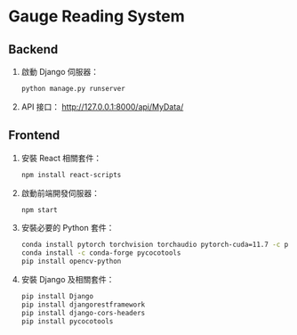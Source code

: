 # **Gauge Reading System**

## **Backend**

1. 啟動 Django 伺服器：
   ```bash
   python manage.py runserver
2. API 接口：
  http://127.0.0.1:8000/api/MyData/

## **Frontend**
1. 安裝 React 相關套件：
   ```bash
   npm install react-scripts
2. 啟動前端開發伺服器：
    ```bash
    npm start
3.  安裝必要的 Python 套件：
    ```bash
    conda install pytorch torchvision torchaudio pytorch-cuda=11.7 -c pytorch -c nvidia
    conda install -c conda-forge pycocotools
    pip install opencv-python
4. 安裝 Django 及相關套件：
    ```bash
    pip install Django
    pip install djangorestframework
    pip install django-cors-headers
    pip install pycocotools
